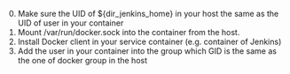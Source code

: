 0. Make sure the UID of ${dir_jenkins_home} in your host the same as the UID of user in your container
1. Mount /var/run/docker.sock into the container from the host.
2. Install Docker client in your service container (e.g. container of Jenkins)
3. Add the user in your container into the group which GID is the same as the one of docker group in the host